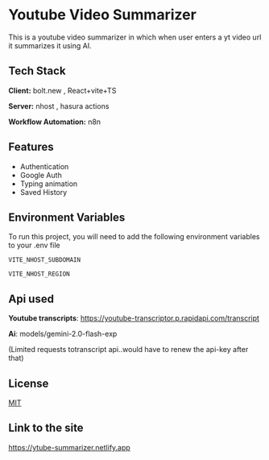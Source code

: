 
# Youtube Video Summarizer

This is a youtube video summarizer in which when user enters a yt video url it summarizes it using AI.


## Tech Stack

**Client:** bolt.new , React+vite+TS
 
**Server:** nhost , hasura actions

**Workflow Automation:** n8n


## Features

- Authentication
- Google Auth
- Typing animation
- Saved History


## Environment Variables

To run this project, you will need to add the following environment variables to your .env file

`VITE_NHOST_SUBDOMAIN`

`VITE_NHOST_REGION`


## Api used

**Youtube transcripts**: https://youtube-transcriptor.p.rapidapi.com/transcript

**Ai**: models/gemini-2.0-flash-exp

(Limited requests totranscript api..would have to renew the api-key after that)

## License

[MIT](https://choosealicense.com/licenses/mit/)


## Link to the site

https://ytube-summarizer.netlify.app
